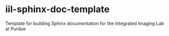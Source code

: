 # iil-sphinx-doc-template
 Template for building Sphinx documentation for the Integrated Imaging Lab at Purdue
